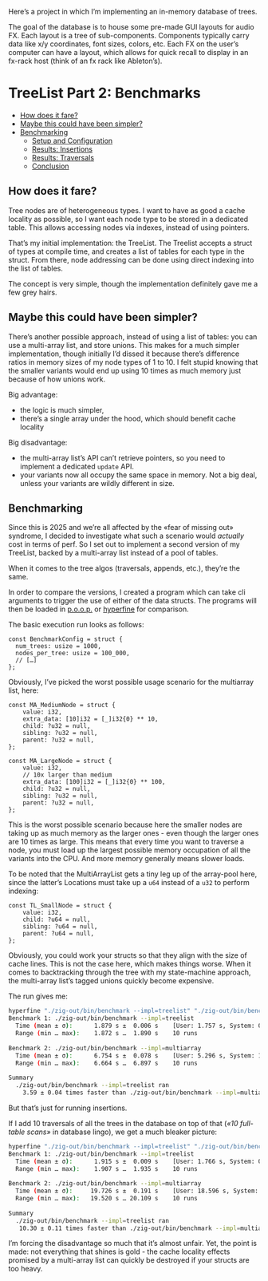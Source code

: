 
Here’s a project in which I’m implementing an in-memory database of trees.

The goal of the database is to house some pre-made GUI layouts for audio FX. Each layout is a tree of sub-components. Components typically carry data like x/y coordinates, font sizes, colors, etc. 
Each FX on the user’s computer can have a layout, which allows for quick recall to display in an fx-rack host (think of an fx rack like Ableton’s).

# TreeList Part 2: Benchmarks
- [How does it fare?](#how-does-it-fare)
- [Maybe this could have been simpler?](#maybe-this-could-have-been-simpler)
- [Benchmarking](#benchmarking)
  - [Setup and Configuration](#benchmarking)
  - [Results: Insertions](#benchmarking)
  - [Results: Traversals](#benchmarking)
  - [Conclusion](#benchmarking)

## How does it fare?

Tree nodes are of heterogeneous types. I want to have as good a cache locality as possible, so I want each node type to be stored in a dedicated table. This allows accessing nodes via indexes, instead of using pointers.

That’s my initial implementation: the TreeList. The Treelist accepts a struct of types at compile time, and creates a list of tables for each type in the struct. From there, node addressing can be done using direct indexing into the list of tables. 

The concept is very simple, though the implementation definitely gave me a few grey hairs.

## Maybe this could have been simpler?

There’s another possible approach, instead of using a list of tables: you can use a multi-array list, and store unions. This makes for a much simpler implementation, though initially I’d dissed it because there’s difference ratios in memory sizes of my node types of 1 to 10. I felt stupid knowing that the smaller variants would end up using 10 times as much memory just because of how unions work.

Big advantage: 
- the logic is much simpler, 
- there’s a single array under the hood, which should benefit cache locality

Big disadvantage: 
- the multi-array list’s API can’t retrieve pointers, so you need to implement a dedicated `update` API.
- your variants now all occupy the same space in memory. Not a big deal, unless your variants are wildly different in size.


## Benchmarking

Since this is 2025 and we’re all affected by the «fear of missing out» syndrome, I decided to investigate what such a scenario would _actually_ cost in terms of perf. So I set out to implement a second version of my TreeList, backed by a multi-array list instead of a pool of tables.

When it comes to the tree algos (traversals, appends, etc.), they’re the same.

In order to compare the versions, I created a program which can take cli arguments to trigger the use of either of the data structs. The programs will then be loaded in [p.o.o.p.](https://github.com/andrewrk/poop) or [hyperfine](https://github.com/sharkdp/hyperfine) for comparison.   

The basic execution run looks as follows:
```zig
const BenchmarkConfig = struct {
  num_trees: usize = 1000,
  nodes_per_tree: usize = 100_000,
  // […]
};
```

Obviously, I’ve picked the worst possible usage scenario for the multiarray list, here:

```zig
const MA_MediumNode = struct {
    value: i32,
    extra_data: [10]i32 = [_]i32{0} ** 10,
    child: ?u32 = null,
    sibling: ?u32 = null,
    parent: ?u32 = null,
};

const MA_LargeNode = struct {
    value: i32,
    // 10x larger than medium
    extra_data: [100]i32 = [_]i32{0} ** 100, 
    child: ?u32 = null,
    sibling: ?u32 = null,
    parent: ?u32 = null,
};
```
This is the worst possible scenario because here the smaller nodes are taking up as much memory as the larger ones - even though the larger ones are 10 times as large. This means that every time you want to traverse a node, you must load up the largest possible memory occupation of all the variants into the CPU. And more memory generally means slower loads. 

To be noted that the MultiArrayList gets a tiny leg up of the array-pool here, since the latter’s Locations must take up a `u64` instead of a `u32` to perform indexing:
```zig
const TL_SmallNode = struct {
    value: i32,
    child: ?u64 = null,
    sibling: ?u64 = null,
    parent: ?u64 = null,
};
```

Obviously, you could work your structs so that they align with the size of cache lines. This is not the case here, which makes things worse. When it comes to backtracking through the tree with my state-machine approach, the multi-array list’s tagged unions quickly become expensive. 

The run gives me: 
```sh
hyperfine "./zig-out/bin/benchmark --impl=treelist" "./zig-out/bin/benchmark --impl=multiarray" 
Benchmark 1: ./zig-out/bin/benchmark --impl=treelist
  Time (mean ± σ):      1.879 s ±  0.006 s    [User: 1.757 s, System: 0.122 s]
  Range (min … max):    1.872 s …  1.890 s    10 runs
 
Benchmark 2: ./zig-out/bin/benchmark --impl=multiarray
  Time (mean ± σ):      6.754 s ±  0.078 s    [User: 5.296 s, System: 1.177 s]
  Range (min … max):    6.664 s …  6.897 s    10 runs
 
Summary
  ./zig-out/bin/benchmark --impl=treelist ran
    3.59 ± 0.04 times faster than ./zig-out/bin/benchmark --impl=multiarray
```
But that’s just for running insertions.

If I add 10 traversals of all the trees in the database on top of that (_«10 full-table scans»_ in database lingo), we get a much bleaker picture:
```sh
hyperfine "./zig-out/bin/benchmark --impl=treelist" "./zig-out/bin/benchmark --impl=multiarray"
Benchmark 1: ./zig-out/bin/benchmark --impl=treelist
  Time (mean ± σ):      1.915 s ±  0.009 s    [User: 1.766 s, System: 0.149 s]
  Range (min … max):    1.907 s …  1.935 s    10 runs
 
Benchmark 2: ./zig-out/bin/benchmark --impl=multiarray
  Time (mean ± σ):     19.726 s ±  0.191 s    [User: 18.596 s, System: 1.014 s]
  Range (min … max):   19.520 s … 20.109 s    10 runs
 
Summary
  ./zig-out/bin/benchmark --impl=treelist ran
   10.30 ± 0.11 times faster than ./zig-out/bin/benchmark --impl=multiarray
```

I’m forcing the disadvantage so much that it’s almost unfair. Yet, the point is made: not everything that shines is gold - the cache locality effects promised by a multi-array list can quickly be destroyed if your structs are too heavy.



